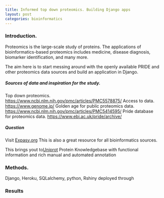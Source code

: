 ```yaml
---
title: Informed top down proteomics. Building Django apps
layout: post
categories: bioinformatics
---
```


### Introduction.

Proteomics is the large-scale study of proteins.  The applications of bioinformatics-based proteomics includes medicine, disease diagnosis, biomarker identification, and many more.

The aim here is to start messing around with the openly available PRIDE and other proteomics data sources and build an application in Django.


##### Sources of data and inspiration for the study.

Top down proteomics.
https://www.ncbi.nlm.nih.gov/pmc/articles/PMC5578875/
Access to data.
https://www.genome.jp/
Golden age for public proteomics data.
https://www.ncbi.nlm.nih.gov/pmc/articles/PMC5414595/
Pride database for proteomics data.
https://www.ebi.ac.uk/pride/archive/


##### Question

Visit [Expasy.org](https://www.expasy.org/)
This is also a great resource for all bioinformatics sources.

This brings yout to[Uniprot]( https://www.uniprot.org/) Protein Knowledgebase with functional information and rich manual and automated annotation
 

### Methods.

Django, Heroku, SQLalchemy, python, 
Rshiny deployed through

### Results